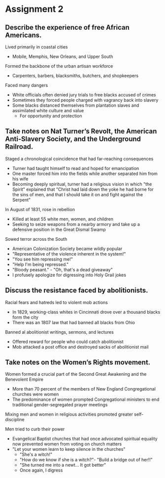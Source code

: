 # Assignment 2

## Describe the experience of free African Americans.

Lived primarily in coastal cities
- Mobile, Memphis, New Orleans, and Upper South

Formed the backbone of the urban artisan workforce
- Carpenters, barbers, blacksmiths, butchers, and shopkeepers

Faced many dangers
- White officials often denied jury trials to free blacks accused of crimes
- Sometimes they forced people charged with vagrancy back into slavery
- Some blacks distanced themselves from plantation slaves and assimilated white
  culture and value
    - For opportunity and protection

## Take notes on Nat Turner’s Revolt, the American Anti-Slavery Society, and the Underground Railroad.

Staged a chronological coincidence that had far-reaching consequences
- Turner had taught himself to read and hoped for emancipation
- One master forced him into the fields while another separated him from his
  wife
- Becoming deeply spiritual, turner had a religious vision in which "the
  Spirit" explained that "Christ had laid down the yoke he had borne for the
  sins of men, and that I should take it on and fight against the Serpent"

In August of 1831, rose in rebellion
- Killed at least 55 white men, women, and children
- Seeking to seize weapons from a nearby armory and take up a defensive
  position in the Great Dismal Swamp

Sowed terror across the South
- American Colonization Society became wildly popular
- "Representative of the violence inherent in the system!"
- "You see him repressing me!"
- "Help I'm being repressed."
- "Bloody peasant." - "Oh, that's a dead giveaway"
- I profusely apologize for digressing into Holy Grail jokes

## Discuss the resistance faced by abolitionists.

Racial fears and hatreds led to violent mob actions
- In 1829, working-class whites in Cincinnati drove over a thousand blacks form
  the city
- There was an 1807 law that had banned all blacks from Ohio

Banned al abolitionist writings, sermons, and lectures
- Offered reward for people who could catch abolitionist
- Mob attacked a post office and destroyed sacks of abolitionist mail

## Take notes on the Women’s Rights movement.

Women formed a crucial part of the Second Great Awakening and the Benevolent
Empire
- More than 70 percent of the members of New England Congregational churches
  were women
- The predominance of women prompted Congregational ministers to end
  traditional gender-segregated prayer meetings

Mixing men and women in religious activities promoted greater self-discipline

Men tried to curb their power
- Evangelical Baptist churches that had once advocated spiritual equality now
  prevented women from voting on church matters
- "Let your women learn to keep silence in the churches"
    - "She's a witch!"
    - "How do we know if she is a witch?"- "Build a bridge out of her!!"
    - "She turned me into a newt... It got better"
    - Once again, I digress

